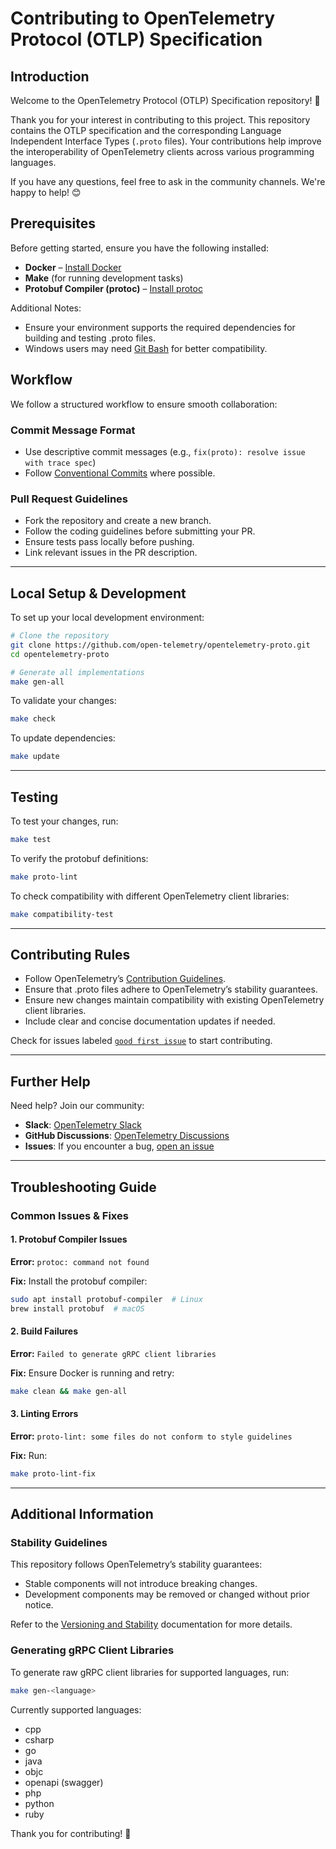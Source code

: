 # Contributing to OpenTelemetry Protocol (OTLP) Specification

## Introduction

Welcome to the OpenTelemetry Protocol (OTLP) Specification repository! 🎉

Thank you for your interest in contributing to this project. This repository contains the OTLP specification and the corresponding Language Independent Interface Types (`.proto` files). Your contributions help improve the interoperability of OpenTelemetry clients across various programming languages.

If you have any questions, feel free to ask in the community channels. We're happy to help! 😊

## Prerequisites

Before getting started, ensure you have the following installed:

- **Docker** – [Install Docker](https://docs.docker.com/engine/install/)
- **Make** (for running development tasks)
- **Protobuf Compiler (protoc)** – [Install protoc](https://grpc.io/docs/protoc-installation/)

Additional Notes:
- Ensure your environment supports the required dependencies for building and testing .proto files.
- Windows users may need [Git Bash](https://gitforwindows.org/) for better compatibility.
## Workflow

We follow a structured workflow to ensure smooth collaboration:
### Commit Message Format
- Use descriptive commit messages (e.g., `fix(proto): resolve issue with trace spec`)
- Follow [Conventional Commits](https://www.conventionalcommits.org/) where possible.

### Pull Request Guidelines
- Fork the repository and create a new branch.
- Follow the coding guidelines before submitting your PR.
- Ensure tests pass locally before pushing.
- Link relevant issues in the PR description.

---

## Local Setup & Development

To set up your local development environment:

```bash
# Clone the repository
git clone https://github.com/open-telemetry/opentelemetry-proto.git
cd opentelemetry-proto

# Generate all implementations
make gen-all
```

To validate your changes:
```bash
make check
```

To update dependencies:
```bash
make update
```

---

## Testing

To test your changes, run:

```bash
make test
```

To verify the protobuf definitions:
```bash
make proto-lint
```

To check compatibility with different OpenTelemetry client libraries:
```bash
make compatibility-test
```

---

## Contributing Rules

- Follow OpenTelemetry’s [Contribution Guidelines](https://github.com/open-telemetry/community/blob/main/CONTRIBUTING.md).
- Ensure that .proto files adhere to OpenTelemetry’s stability guarantees.
- Ensure new changes maintain compatibility with existing OpenTelemetry client libraries.
- Include clear and concise documentation updates if needed.

Check for issues labeled [`good first issue`](https://github.com/open-telemetry/opentelemetry-proto/issues?q=is%3Aissue+is%3Aopen+label%3A%22good+first+issue%22) to start contributing.

---

## Further Help

Need help? Join our community:

- **Slack**: [OpenTelemetry Slack](https://opentelemetry.io/community/)
- **GitHub Discussions**: [OpenTelemetry Discussions](https://github.com/open-telemetry/opentelemetry-proto/discussions)
- **Issues**: If you encounter a bug, [open an issue](https://github.com/open-telemetry/opentelemetry-proto/issues)

---

## Troubleshooting Guide

### Common Issues & Fixes

#### 1. Protobuf Compiler Issues
**Error:** `protoc: command not found`

**Fix:** Install the protobuf compiler:
```bash
sudo apt install protobuf-compiler  # Linux
brew install protobuf  # macOS
```

#### 2. Build Failures
**Error:** `Failed to generate gRPC client libraries`

**Fix:** Ensure Docker is running and retry:
```bash
make clean && make gen-all
```

#### 3. Linting Errors
**Error:** `proto-lint: some files do not conform to style guidelines`

**Fix:** Run:
```bash
make proto-lint-fix
```

---

## Additional Information

### Stability Guidelines

This repository follows OpenTelemetry’s stability guarantees:
- Stable components will not introduce breaking changes.
- Development components may be removed or changed without prior notice.

Refer to the [Versioning and Stability](https://github.com/open-telemetry/opentelemetry-proto/blob/main/README.md#versioning-and-stability) documentation for more details.

### Generating gRPC Client Libraries

To generate raw gRPC client libraries for supported languages, run:

```bash
make gen-<language>
```

Currently supported languages:
- cpp
- csharp
- go
- java
- objc
- openapi (swagger)
- php
- python
- ruby

Thank you for contributing! 🚀
